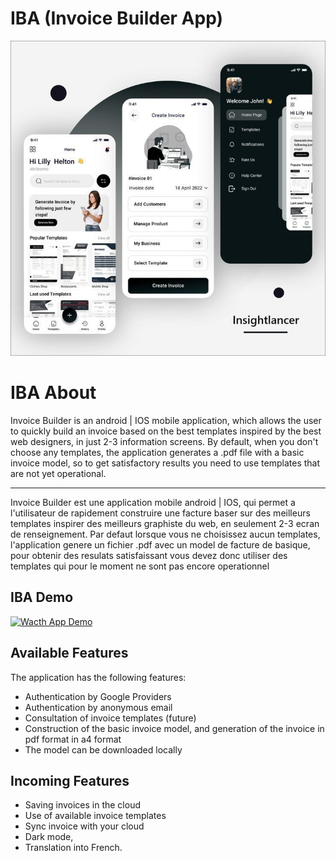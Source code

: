 # IBA (Invoice Builder App)

![Mockup Apps Design](https://github.com/misfit-franck/invoice_builder/blob/main/mockup_inspiration.jpg?raw=true)

# IBA About
Invoice Builder is an android | IOS mobile application, which allows the user to quickly build an invoice based on the best templates inspired by the best web designers, in just 2-3 information screens.
By default, when you don't choose any templates, the application generates a .pdf file with a basic invoice model, so to get satisfactory results you need to use templates that are not yet operational.

<hr>

Invoice Builder est une application mobile android | IOS, qui permet a l'utilisateur de rapidement construire une facture baser sur des meilleurs templates inspirer des meilleurs graphiste du web, en seulement 2-3 ecran de renseignement.
Par defaut lorsque vous ne choisissez aucun templates, l'application genere un fichier .pdf avec un model de facture de basique, pour obtenir des resulats satisfaissant vous devez donc utiliser des templates qui pour le moment ne sont pas encore operationnel

## IBA Demo
[![Wacth App Demo](https://www.bing.com/images/search?view=detailV2&ccid=5AkCib2D&id=AC1392B50C2F37379F10F617154E622A5C9CDC94&thid=OIP.5AkCib2D-MA055Lp95h6qwHaHQ&mediaurl=https%3a%2f%2fth.bing.com%2fth%2fid%2fR.e4090289bd83f8c034e792e9f7987aab%3frik%3dlNycXCpiThUX9g%26riu%3dhttp%253a%252f%252fthatmomentin.com%252fwp-content%252fuploads%252f2017%252f03%252fvideo_play_icon.png%26ehk%3dWN%252fkEDGv850%252bxWXVS0Yes0DPcSHLqroFtXHwnZP%252f3DU%253d%26risl%3d%26pid%3dImgRaw%26r%3d0&exph=510&expw=520&q=video+play+icon&simid=608047896540552280&FORM=IRPRST&ck=7F85836F009A1FBEC02926E057600B12&selectedIndex=16)](https://github.com/misfit-franck/invoice_builder/blob/main/invoice_builder_demo.mp4)

## Available Features
The application has the following features:

- Authentication by Google Providers
- Authentication by anonymous email
- Consultation of invoice templates (future)
- Construction of the basic invoice model, and generation of the invoice in pdf format in a4 format
- The model can be downloaded locally 
## Incoming Features
- Saving invoices in the cloud
- Use of available invoice templates
- Sync invoice with your cloud
- Dark mode,
- Translation into French.
